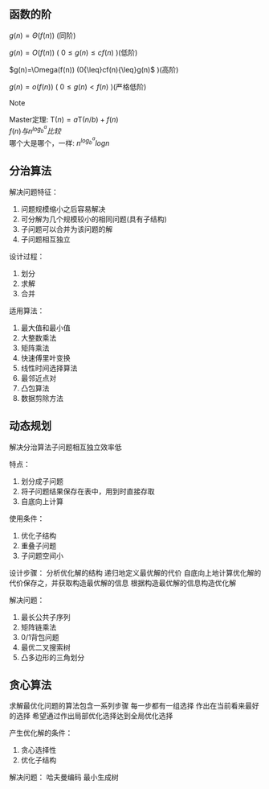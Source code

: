 ## 函数的阶
$g(n)=\Theta(f(n))$ (同阶)

$g(n)=O(f(n))$ ( $0\leq g(n)\leq cf(n)$ )(低阶)

$g(n)=\Omega(f(n)) $($0{\leq}cf(n){\leq}g(n)$ )(高阶)

$g(n){=}o(f(n))$ ( $0\leq g(n)<f(n)$ )(严格低阶)

>[!NOTE]
>Master定理: $\mathrm{T}(n)=a\mathrm{T}(n/b)+f(n)$\
> $f(n)与n^{log_b^a}比较$\
>哪个大是哪个，一样: $n^{log_b^a}logn$

## 分治算法
解决问题特征：
1. 问题规模缩小之后容易解决
2. 可分解为几个规模较小的相同问题(具有子结构)
3. 子问题可以合并为该问题的解
4. 子问题相互独立


设计过程：
1. 划分
2. 求解
3. 合并

适用算法：
1. 最大值和最小值
2. 大整数乘法
3. 矩阵乘法
4. 快速傅里叶变换
5. 线性时间选择算法
6. 最邻近点对
7. 凸包算法
8. 数据剪除方法

## 动态规划
解决分治算法子问题相互独立效率低

特点：
1. 划分成子问题
2. 将子问题结果保存在表中，用到时直接存取
3. 自底向上计算

使用条件：
1. 优化子结构
2. 重叠子问题
3. 子问题空间小

设计步骤：
分析优化解的结构
递归地定义最优解的代价
自底向上地计算优化解的代价保存之，并获取构造最优解的信息
根据构造最优解的信息构造优化解

解决问题：
1. 最长公共子序列
2. 矩阵链乘法
3. 0/1背包问题
4. 最优二叉搜索树
5. 凸多边形的三角划分

## 贪心算法
求解最优化问题的算法包含一系列步骤
每一步都有一组选择
作出在当前看来最好的选择
希望通过作出局部优化选择达到全局优化选择

产生优化解的条件：
1. 贪心选择性
2. 优化子结构

解决问题：
哈夫曼编码
最小生成树
